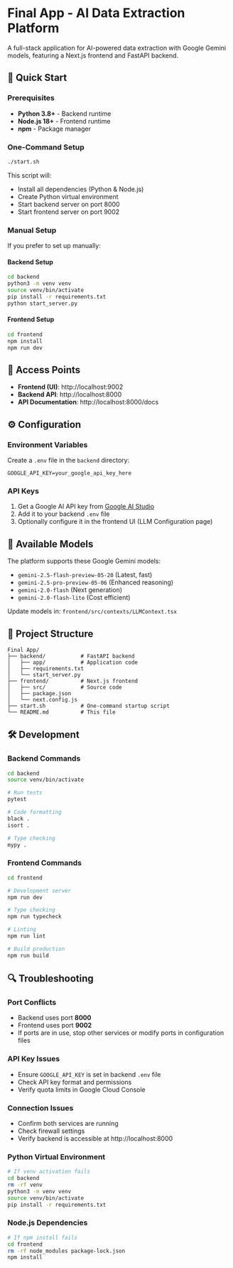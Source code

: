 # Final App - AI Data Extraction Platform

A full-stack application for AI-powered data extraction with Google Gemini models, featuring a Next.js frontend and FastAPI backend.

## 🚀 Quick Start

### Prerequisites

- **Python 3.8+** - Backend runtime
- **Node.js 18+** - Frontend runtime  
- **npm** - Package manager

### One-Command Setup

```bash
./start.sh
```

This script will:
- Install all dependencies (Python & Node.js)
- Create Python virtual environment
- Start backend server on port 8000
- Start frontend server on port 9002

### Manual Setup

If you prefer to set up manually:

#### Backend Setup
```bash
cd backend
python3 -m venv venv
source venv/bin/activate
pip install -r requirements.txt
python start_server.py
```

#### Frontend Setup
```bash
cd frontend
npm install
npm run dev
```

## 📍 Access Points

- **Frontend (UI)**: http://localhost:9002
- **Backend API**: http://localhost:8000
- **API Documentation**: http://localhost:8000/docs

## ⚙️ Configuration

### Environment Variables

Create a `.env` file in the `backend` directory:

```env
GOOGLE_API_KEY=your_google_api_key_here
```

### API Keys

1. Get a Google AI API key from [Google AI Studio](https://aistudio.google.com/app/apikey)
2. Add it to your backend `.env` file
3. Optionally configure it in the frontend UI (LLM Configuration page)

## 🔧 Available Models

The platform supports these Google Gemini models:
- `gemini-2.5-flash-preview-05-20` (Latest, fast)
- `gemini-2.5-pro-preview-05-06` (Enhanced reasoning)  
- `gemini-2.0-flash` (Next generation)
- `gemini-2.0-flash-lite` (Cost efficient)

Update models in: `frontend/src/contexts/LLMContext.tsx`

## 📁 Project Structure

```
Final App/
├── backend/           # FastAPI backend
│   ├── app/           # Application code
│   ├── requirements.txt
│   └── start_server.py
├── frontend/          # Next.js frontend
│   ├── src/           # Source code
│   ├── package.json
│   └── next.config.js
├── start.sh           # One-command startup script
└── README.md          # This file
```

## 🛠️ Development

### Backend Commands
```bash
cd backend
source venv/bin/activate

# Run tests
pytest

# Code formatting
black .
isort .

# Type checking
mypy .
```

### Frontend Commands
```bash
cd frontend

# Development server
npm run dev

# Type checking
npm run typecheck

# Linting
npm run lint

# Build production
npm run build
```

## 🔍 Troubleshooting

### Port Conflicts
- Backend uses port **8000**
- Frontend uses port **9002** 
- If ports are in use, stop other services or modify ports in configuration files

### API Key Issues
- Ensure `GOOGLE_API_KEY` is set in backend `.env` file
- Check API key format and permissions
- Verify quota limits in Google Cloud Console

### Connection Issues
- Confirm both services are running
- Check firewall settings
- Verify backend is accessible at http://localhost:8000

### Python Virtual Environment
```bash
# If venv activation fails
cd backend
rm -rf venv
python3 -m venv venv
source venv/bin/activate
pip install -r requirements.txt
```

### Node.js Dependencies
```bash
# If npm install fails
cd frontend
rm -rf node_modules package-lock.json
npm install
```
